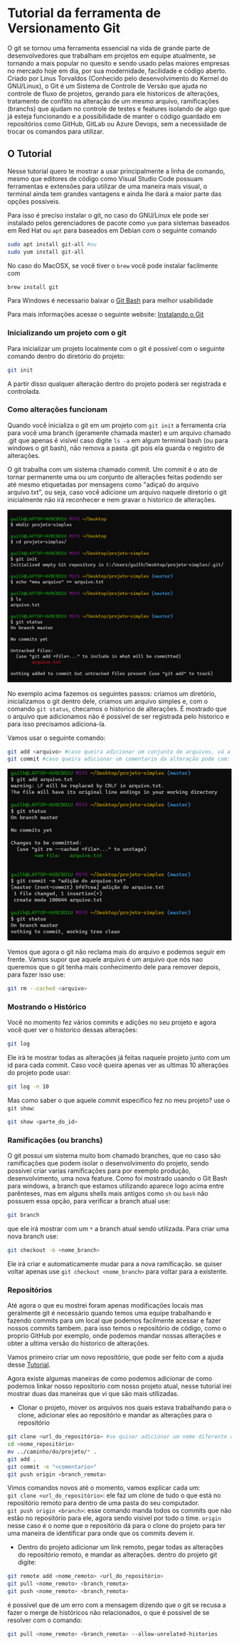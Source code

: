 # Tutorial da ferramenta de Versionamento Git

O git se tornou uma ferramenta essencial na vida de grande parte de desenvolvedores que trabalham em projetos em equipe atualmente, se tornando a mais popular no quesito e sendo usado pelas maiores empresas no mercado hoje em dia, por sua modernidade, facilidade e código aberto.
Criado por Linus Torvaldos (Conhecido pelo desenvolvimento do Kernel do GNU/Linux), o Git é um Sistema de Controle de Versão que ajuda no controle de fluxo de projetos, gerando para ele historicos de alterações, tratamento de conflito na alteração de um mesmo arquivo, ramificações (branchs) que ajudam no controle de testes e features isolando de algo que já esteja funcionando e a possibilidade de manter o código guardado em repositórios como GitHub, GitLab ou Azure Devops, sem a necessidade de trocar os comandos para utilizar.

## O Tutorial

Nesse tutorial quero te mostrar a usar principalmente a linha de comando, mesmo que editores de código como Visual Studio Code possuam ferramentas e extensões para utilizar de uma maneira mais visual, o terminal ainda tem grandes vantagens e ainda lhe dará a maior parte das opções possiveis.

Para isso é preciso instalar o git, no caso do GNU/Linux ele pode ser instalado pelos gerenciadores de pacote como `yum` para sistemas baseados em Red Hat ou `apt` para baseados em Debian com o seguinte comando 

```bash
sudo apt install git-all #ou
sudo yum install git-all
```

No caso do MacOSX, se você tiver o `brew` você pode instalar facilmente com

```bash
brew install git
```

Para Windows é necessario baixar o [Git Bash](https://git-scm.com/download/win) para melhor usabilidade

Para mais informações acesse o seguinte website: [Instalando o Git](https://git-scm.com/book/pt-br/v2/Come%C3%A7ando-Instalando-o-Git)

### Inicializando um projeto com o git

Para inicializar um projeto localmente com o git é possivel com o seguinte comando dentro do diretório do projeto:

```bash
git init
```

A partir disso qualquer alteração dentro do projeto poderá ser registrada e controlada.

### Como alterações funcionam

Quando você inicializa o git em um projeto com `git init` a ferramenta cria para você uma branch (geramente chamada master) e um arquivo chamado .git que apenas é visivel caso digite `ls -a` em algum terminal bash (ou para windows o git bash), não remova a pasta .git pois ela guarda o registro de alterações.

O git trabalha com um sistema chamado commit. Um commit é o ato de tornar permanente uma ou um conjunto de alterações feitas podendo ser até mesmo etiquetadas por mensagens como "adiçaõ do arquivo arquivo.txt", ou seja, caso você adicione um arquivo naquele diretorio o git inicialmente não irá reconhecer e nem gravar o historico de alterações.

![inicialização e adição de arquivo](https://github.com/guilhermerochas/tutorial-git-ptbr/blob/main/imgs/exemplo_init.png)

No exemplo acima fazemos os seguintes passos: criamos um diretório, inicializamos o git dentro dele, criamos um arquivo simples e, com o comando `git status`, checamos o historico de alterações. É mostrado que o arquivo que adicionamos não é possivel de ser registrada pelo historico e para isso precisamos adiciona-la.

Vamos usar o seguinte comando:

```bash
git add <arquivo> #caso queira adicionar um conjunto de arquivos, vá a raiz do projeto e digite: git add .
git commit #caso queira adicionar um comentario da alteração pode com: git commit -m "<comentario>"
```

![primeiro commit](https://github.com/guilhermerochas/tutorial-git-ptbr/blob/main/imgs/primeiro_commit.png)

Vemos que agora o git não reclama mais do arquivo e podemos seguir em frente. Vamos supor que aquele arquivo é um arquivo que nós nao queremos que o git tenha mais conhecimento dele para remover depois, para fazer isso use:

```bash
git rm --cached <arquivo>
```

### Mostrando o Histórico 

Você no momento fez vários commits e adições no seu projeto e agora você quer ver o historico dessas alterações:

```bash
git log
```

Ele irá te mostrar todas as alterações já feitas naquele projeto junto com um id para cada commit. Caso você queira apenas ver as ultimas 10 alterações do projeto pode usar:

```bash
git log -n 10
```

Mas como saber o que aquele commit especifico fez no meu projeto? use o `git show`:
```bash
git show <parte_do_id>
```

### Ramificações (ou branchs)

O git possui um sistema muito bom chamado branches, que no caso são ramificações que podem isolar o desenvolvimento do projeto, sendo possivel criar varias ramificações para por exemplo produção, desenvolvimento, uma nova feature. 
Como foi mostrado usando o Git Bash para windows, a branch que estamos utilizando aparece logo acima entre parênteses, mas em alguns shells mais antigos como `sh` ou `bash` não possuem essa opção, para verificar a branch atual use:

```bash
git branch
```

que ele irá mostrar com um `*` a branch atual sendo utilizada. Para criar uma nova branch use:

```bash
git checkout -b <nome_branch>
```

Ele irá criar e automaticamente mudar para a nova ramificação. se quiser voltar apenas use `git checkout <nome_branch>` para voltar para a existente.

### Repositórios

Até agora o que eu mostrei foram apenas modificações locais mas geralmente git é necessário quando temos uma equipe trabalhando e fazendo commits para um local que podemos facilmente acessar e fazer nossos commits tambem. para isso temos o repositório de código, como o proprio GitHub por exemplo, onde podemos mandar nossas alterações e obter a ultima versão do historico de alterações.

Vamos primeiro criar um novo repositório, que pode ser feito com a ajuda desse [Tutorial](https://docs.github.com/pt/free-pro-team@latest/github/getting-started-with-github/create-a-repo).

Agora existe algumas maneiras de como podemos adicionar de como podemos linkar nosso repositorio com nosso projeto atual, nesse tutorial irei mostrar duas das maneiras que vi que são mais utilizadas.

- Clonar o projeto, mover os arquivos nos quais estava trabalhando para o clone, adicionar eles ao repositório e mandar as alterações para o repositório

```bash
git clone <url_do_repositório> #se quiser adicionar um nome diferente á pasta criada use: git clone <url_do_repositório> <nome_pasta>
cd <nome_repositório>
mv ../caminho/do/projeto/* .
git add .
git commit -m "<comentario>"
git push origin <branch_remota>
```

Vimos comandos novos até o momento, vamos explicar cada um: </br>
`git clone <url_do_repositório>`: ele faz um clone de tudo o que está no repositório remoto para dentro de uma pasta do seu computador. </br>
`git push origin <branch>`: esse comando manda todos os commits que não estão no repositório para ele, agora sendo visivel por todo o time. `origin` nesse caso é o nome que o repositório dá para o clone do projeto para ter uma maneira de identificar para onde que os commits devem ir. </br>


- Dentro do projeto adicionar um link remoto, pegar todas as alterações do repositório remoto, e mandar as alterações. dentro do projeto git digite:

```bash
git remote add <nome_remoto> <url_do_repositório>
git pull <nome_remoto> <branch_remota>
git push <nome_remoto> <branch_remota>
```

é possivel que de um erro com a mensagem dizendo que o git se recusa a fazer o merge de históricos não relacionados, o que é possivel de se resolver com o comando:
```bash
git pull <nome_remoto> <branch_remota> --allow-unrelated-histories
```

